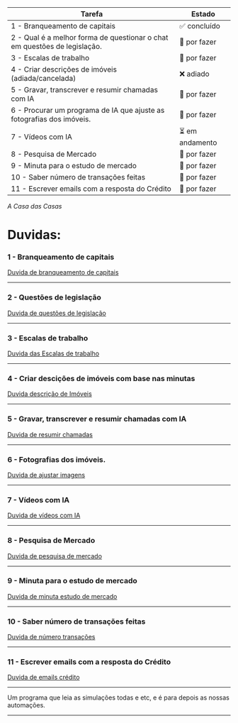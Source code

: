 | Tarefa | Estado |
|---|---|
| 1 - Branqueamento de capitais | ✅ concluído |
| 2 - Qual é a melhor forma de questionar o chat em questões de legislação. | 📝 por fazer |
| 3 - Escalas de trabalho | 📝 por fazer |
| 4 - Criar descrições de imóveis (adiada/cancelada) | ❌ adiado |
| 5 - Gravar, transcrever e resumir chamadas com IA | 📝 por fazer |
| 6 - Procurar um programa de IA que ajuste as fotografias dos imóveis. | 📝 por fazer |
| 7 - Vídeos com IA | ⏳ em andamento |
| 8 - Pesquisa de Mercado | 📝 por fazer |
| 9 - Minuta para o estudo de mercado | 📝 por fazer |
| 10 - Saber número de transações feitas | 📝 por fazer |
| 11 - Escrever emails com a resposta do Crédito | 📝 por fazer |

*A Casa das Casas* 

# Duvidas:


### 1 - Branqueamento de capitais


[Duvida de branqueamento de capitais](1-branqueamento_de_capitais/duvida_branqueamento_de_capitais.md)

---------


### 2 - Questões de legislação


[Duvida de questões de legislação](2-questões_de_legislação/duvida_questões_de_legislação.md)





---------------------------


### 3 - Escalas de trabalho 


[Duvida das Escalas de trabalho](3-escala_semanal/duvida_escala_semanal.md)



----------------------------

### 4 - Criar descições de imóveis com base nas minutas

[Duvida descrição de Imóveis](4-descrições_de_imóveis/duvida_descrição_imóveis.md)




-----------------------------

### 5 - Gravar, transcrever e resumir chamadas com IA


[Duvida de resumir chamadas](5-resumir_chamadas/duvida_resumir_chamadas.md)




--------------------------------


### 6 - Fotografias dos imóveis.


[Duvida de ajustar imagens](6-ajustar_imagens/duvida_ajustar_imagens.md)


----------------------------------


### 7 - Vídeos com IA


[Duvida de vídeos com IA](7-vídeos_com_IA/duvida_vídeos_com_IA.md)



------------------------


### 8 - Pesquisa de Mercado


[Duvida de pesquisa de mercado](8-pesquisa_de_mercado/duvida_pesquisa_de_mercado.md)


-------------------------

### 9 - Minuta para o estudo de mercado


[Duvida de minuta estudo de mercado](9-minuta_estudo_mercado/duvida_minuta_estudo_mercado.md)







-----------------

### 10 - Saber número de transações feitas


[Duvida de número transações](10-número_transações/duvida_número_transações.md)





---------------------





### 11 - Escrever emails com a resposta do Crédito


[Duvida de emails crédito](11-emails_crédito/duvida_emails_crédito.md)



------------



Um programa que leia as simulações todas e etc, e é para depois as nossas automações.



-----------------------


